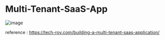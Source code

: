 # Multi-Tenant-SaaS-App
![image](https://github.com/Chamaxonline/Multi-Tenant-SaaS-App/assets/14096914/973f7139-b011-4660-9d02-6ebd6133931d)

reference : https://tech-roy.com/building-a-multi-tenant-saas-application/
